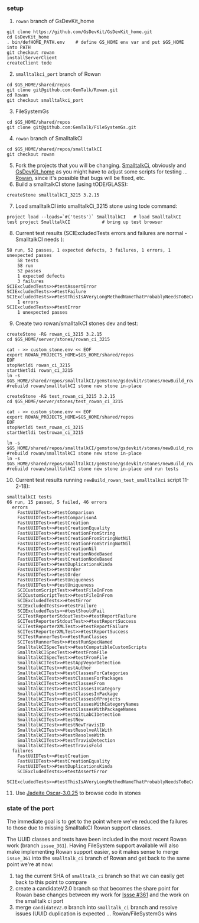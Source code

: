 ### setup 
1. `rowan` branch of GsDevKit_home
```
git clone https://github.com/GsDevKit/GsDevKit_home.git
cd GsDevKit_home
. bin/defHOME_PATH.env    # define GS_HOME env var and put $GS_HOME into PATH
git checkout rowan
installServerClient
createClient tode
```
2. `smalltalkci_port` branch of Rowan
```
cd $GS_HOME/shared/repos
git clone git@github.com:GemTalk/Rowan.git
cd Rowan 
git checkout smalltalkci_port
```
3. FileSystemGs
```
cd $GS_HOME/shared/repos
git clone git@github.com:GemTalk/FileSystemGs.git
```
4. `rowan` branch of SmalltalkCI
```
cd $GS_HOME/shared/repos/smalltalkCI
git checkout rowan
```
5. Fork the projects that you will be changing. [SmalltalkCi](https://github.com/dalehenrich/smalltalkCI), obviously and [GsDevKit_home](https://github.com/GsDevKit/GsDevKit_home) as you might have to adjust some scripts for testing ... [Rowan](https://github.com/GemTalk/Rowan), since it's possible that bugs will be fixed, etc.
6. Build a smalltalkCI stone (using tODE/GLASS):
```
createStone smalltalkCI_3215 3.2.15
```
7. Load smalltalkCI into smalltalkCi_3215 stone using tode command:
```
project load --loads=`#('tests')` SmalltalkCI	# load SmalltalkCI
test project SmalltalkCI			# bring up test browser
```
8. Current test results (SCIExcludedTests errors and failures are normal - SmalltalkCI needs ):
```
58 run, 52 passes, 1 expected defects, 3 failures, 1 errors, 1 unexpected passes
	58 tests
	58 run
	52 passes
	1 expected defects
	3 failures
SCIExcludedTests>>#testAssertError
SCIExcludedTests>>#testFailure
SCIExcludedTests>>#testThisIsAVeryLongMethodNameThatProbablyNeedsToBeContractedInOrderToBeDisplayedCorrectlyInATravisLog
	1 errors
SCIExcludedTests>>#testError
	1 unexpected passes
```
9. Create two rowan/smalltalkCI stones dev and test:
```
createStone -RG rowan_ci_3215 3.2.15
cd $GS_HOME/server/stones/rowan_ci_3215

cat - >> custom_stone.env << EOF
export ROWAN_PROJECTS_HOME=$GS_HOME/shared/repos
EOF
stopNetldi rowan_ci_3215
startNetldi rowan_ci_3215
ln -s $GS_HOME/shared/repos/smalltalkCI/gemstone/gsdevkit/stones/newBuild_rowan_smalltalkci	#rebuild rowan/smalltalkCI stone new stone in-place

createStone -RG test_rowan_ci_3215 3.2.15
cd $GS_HOME/server/stones/test_rowan_ci_3215

cat - >> custom_stone.env << EOF
export ROWAN_PROJECTS_HOME=$GS_HOME/shared/repos
EOF
stopNetldi test_rowan_ci_3215
startNetldi testrowan_ci_3215

ln -s $GS_HOME/shared/repos/smalltalkCI/gemstone/gsdevkit/stones/newBuild_rowan_smalltalkci	#rebuild rowan/smalltalkCI stone new stone in-place
ln -s $GS_HOME/shared/repos/smalltalkCI/gemstone/gsdevkit/stones/newBuild_rowan_test_smalltalkci	#rebuild rowan/smalltalkCI stone new stone in-place and run tests
```
10. Current test results running `newBuild_rowan_test_smalltalkci` script  11-2-18):
```
smalltalkCI tests
66 run, 15 passed, 5 failed, 46 errors
  errors
	FastUUIDTest>>#testComparison
	FastUUIDTest>>#testComparisonA
	FastUUIDTest>>#testCreation
	FastUUIDTest>>#testCreationEquality
	FastUUIDTest>>#testCreationFromString
	FastUUIDTest>>#testCreationFromStringNotNil
	FastUUIDTest>>#testCreationFromStringNotNil
	FastUUIDTest>>#testCreationNil
	FastUUIDTest>>#testCreationNodeBased
	FastUUIDTest>>#testCreationNodeBased
	FastUUIDTest>>#testDuplicationsKinda
	FastUUIDTest>>#testOrder
	FastUUIDTest>>#testOrder
	FastUUIDTest>>#testUniqueness
	FastUUIDTest>>#testUniqueness
	SCICustomScriptTest>>#testFileInFrom
	SCICustomScriptTest>>#testFileInFrom
	SCIExcludedTests>>#testError
	SCIExcludedTests>>#testFailure
	SCIExcludedTests>>#testShouldFail
	SCITestReporterStdoutTest>>#testReportFailure
	SCITestReporterStdoutTest>>#testReportSuccess
	SCITestReporterXMLTest>>#testReportFailure
	SCITestReporterXMLTest>>#testReportSuccess
	SCITestRunnerTest>>#testRunClasses
	SCITestRunnerTest>>#testRunSpecNamed
	SmalltalkCISpecTest>>#testCompatibleCustomScripts
	SmalltalkCISpecTest>>#testFromFile
	SmalltalkCISpecTest>>#testFromFile
	SmalltalkCITest>>#testAppVeyorDetection
	SmalltalkCITest>>#testAuthor
	SmalltalkCITest>>#testClassesForCategories
	SmalltalkCITest>>#testClassesForPackages
	SmalltalkCITest>>#testClassesFrom
	SmalltalkCITest>>#testClassesInCategory
	SmalltalkCITest>>#testClassesInPackage
	SmalltalkCITest>>#testClassesOfProjects
	SmalltalkCITest>>#testClassesWithCategoryNames
	SmalltalkCITest>>#testClassesWithPackageNames
	SmalltalkCITest>>#testGitLabCIDetection
	SmalltalkCITest>>#testNew
	SmalltalkCITest>>#testNewTravisID
	SmalltalkCITest>>#testResolveAllWith
	SmalltalkCITest>>#testResolveWith
	SmalltalkCITest>>#testTravisDetection
	SmalltalkCITest>>#testTravisFold
  failures
	FastUUIDTest>>#testCreation
	FastUUIDTest>>#testCreationEquality
	FastUUIDTest>>#testDuplicationsKinda
	SCIExcludedTests>>#testAssertError
	SCIExcludedTests>>#testThisIsAVeryLongMethodNameThatProbablyNeedsToBeContractedInOrderToBeDisplayedCorrectlyInATravisLog
```
11. Use [Jadeite Oscar-3.0.25](https://github.com/GemTalk/Jadeite/releases/tag/Oscar-3.0.25) to browse code in stones

### state of the port
The immediate goal is to get to the point where we've reduced the failures to those due to missing SmalltalkCI Rowan support classes.

The UUID classes and tests have been included in the most recent Rowan work (branch `issue_361`). Having FileSystem support available will also make implementing Rowan support easier, so it makes sense to merge `issue_361` into the `smalltalk_ci` branch of Rowan and get back to the same point we're at now:
1. tag the current SHA of `smalltalk_ci` branch so that we can easily get back to this point to compare
2. create a candidateV2.0 branch so that becomes the share point for Rowan base changes between my work for [Issse #361](https://github.com/GemTalk/Rowan/issues/361) and the work on the smalltalk ci port
3. merge `candidateV2.0` branch into `smalltalk_ci` branch and resolve issues (UUID duplication is expected ... Rowan/FileSystemGs wins
